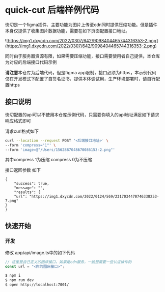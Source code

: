 # quick-cut 后端样例代码

快切是一个figma插件，主要功能为图片上传至cdn同时提供压缩功能。但是插件本身仅提供了收集图片数据功能，需要在如下页面配置接口地址。  

![https://img1.dxycdn.com/2022/0307/642/9098404465744316353-2.png](https://img1.dxycdn.com/2022/0307/642/9098404465744316353-2.png)

同时由于服务器资源有限，如果需要压缩功能，接口需要使用者自己提供，本仓库为对应的后端接口代码示例


**请注意**本仓库为后端代码，但是figma app限制，接口必须为https，本示例代码仅在开发模式下配置了自签名证书，提供本体调试用，生产环境部署时，请自行配置https

## 接口说明

快切配置的api可以不使用本仓库示例代码，只需要你填入的api地址满足如下请求响应格式即可

请求curl格式如下
``` bash
curl --location --request POST '<后端接口地址>' \
--form 'compress="1"' \
--form 'image=@"/Users/1562887048670086153-2.png"'
```
其中compress 1为压缩 compress 0为不压缩


接口返回参数 如下

```
{
    "success": true,
    "message": "",
    "results": {
    "url": "https://img1.dxycdn.com/2022/0124/569/2317034470746338253-7.png"
}
}
```

## 快速开始

### 开发

修改 app/api/image.ts中的如下代码
```javascript
// 这里是自己定义的图床接口，如果是cdn服务，一般是需要一些认证操作的
const url = "<你的图床接口>";
```

```bash
$ npm i
$ npm run dev
$ open http://localhost:7001/
```

